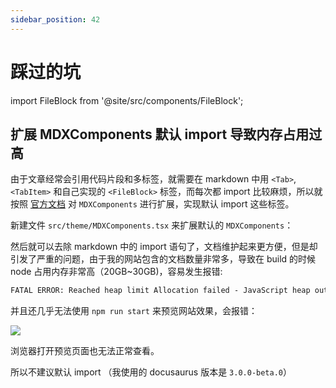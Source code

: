 ```yaml
---
sidebar_position: 42
---
```


# 踩过的坑

import FileBlock from '@site/src/components/FileBlock';

## 扩展 MDXComponents 默认 import 导致内存占用过高

由于文章经常会引用代码片段和多标签，就需要在 markdown 中用 `<Tab>`, `<TabItem>` 和自己实现的 `<FileBlock>` 标签，而每次都 import 比较麻烦，所以就按照 [官方文档](https://docusaurus.io/docs/markdown-features/react#mdx-component-scope) 对 `MDXComponents` 进行扩展，实现默认 import 这些标签。

新建文件 `src/theme/MDXComponents.tsx` 来扩展默认的 `MDXComponents`：

<FileBlock showLineNumbers file="MDXComponents.tsx" title="src/theme/MDXComponents.tsx">
</FileBlock>

然后就可以去除 markdown 中的 import 语句了，文档维护起来更方便，但是却引发了严重的问题，由于我的网站包含的文档数量非常多，导致在 build 的时候 node 占用内存非常高（20GB~30GB)，容易发生报错:

```txt
FATAL ERROR: Reached heap limit Allocation failed - JavaScript heap out of memory
```

并且还几乎无法使用 `npm run start` 来预览网站效果，会报错：

![](https://image-host-1251893006.cos.ap-chengdu.myqcloud.com/2023%2F10%2F10%2F20231010143950.png)

浏览器打开预览页面也无法正常查看。

所以不建议默认 import （我使用的 docusaurus 版本是 `3.0.0-beta.0`）
